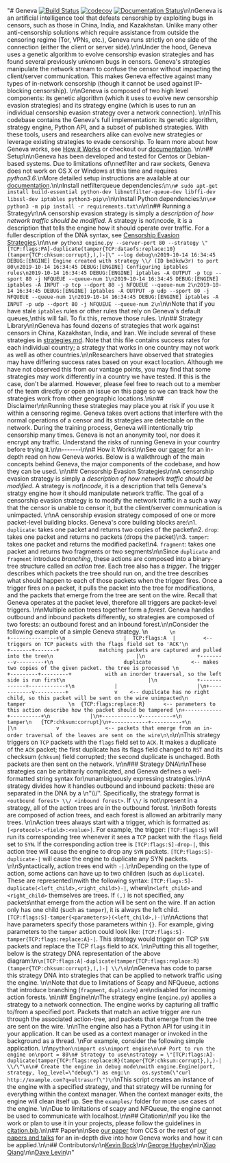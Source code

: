 "# Geneva [![Build Status](https://travis-ci.com/Kkevsterrr/geneva.svg?branch=master)](https://travis-ci.com/Kkevsterrr/geneva) [![codecov](https://codecov.io/gh/Kkevsterrr/geneva/branch/master/graph/badge.svg)](https://codecov.io/gh/Kkevsterrr/geneva) [![Documentation Status](https://readthedocs.org/projects/geneva/badge/?version=latest)](https://geneva.readthedocs.io/en/latest/?badge=latest)\n\nGeneva is an artificial intelligence tool that defeats censorship by exploiting bugs in censors, such as those in China, India, and Kazakhstan. Unlike many other anti-censorship solutions which require assistance from outside the censoring regime (Tor, VPNs, etc.), Geneva runs strictly on one side of the connection (either the client or server side).\n\nUnder the hood, Geneva uses a genetic algorithm to evolve censorship evasion strategies and has found several previously unknown bugs in censors. Geneva's strategies manipulate the network stream to confuse the censor without impacting the client/server communication. This makes Geneva effective against many types of in-network censorship (though it cannot be used against IP-blocking censorship). \n\nGeneva is composed of two high level components: its genetic algorithm (which it uses to evolve new censorship evasion strategies) and its strategy engine (which is uses to run an individual censorship evasion strategy over a network connection). \n\nThis codebase contains the Geneva's full implementation: its genetic algorithm, strategy engine, Python API, and a subset of published strategies. With these tools, users and researchers alike can evolve new strategies or leverage existing strategies to evade censorship. To learn more about how Geneva works, see [How it Works](#How-it-Works) or checkout our [documentation](https://geneva.readthedocs.io). \n\n## Setup\n\nGeneva has been developed and tested for Centos or Debian-based systems. Due to limitations of\nnetfilter and raw sockets, Geneva does not work on OS X or Windows at this time and requires *python3.6*.\nMore detailed setup instructions are available at our [documentation](https://geneva.readthedocs.io).\n\nInstall netfilterqueue dependencies:\n```\n# sudo apt-get install build-essential python-dev libnetfilter-queue-dev libffi-dev libssl-dev iptables python3-pip\n```\n\nInstall Python dependencies:\n```\n# python3 -m pip install -r requirements.txt\n```\n\n## Running a Strategy\n\nA censorship evasion strategy is simply a _description of how network traffic should be modified_. A strategy is not\ncode, it is a description that tells the engine how it should operate over traffic. For a fuller description of the DNA syntax, see [Censorship Evasion Strategies](#Censorship-Evasion-Strategies).\n\n```\n# python3 engine.py --server-port 80 --strategy \"[TCP:flags:PA]-duplicate(tamper{TCP:dataofs:replace:10}(tamper{TCP:chksum:corrupt},),)-|\" --log debug\n2019-10-14 16:34:45 DEBUG:[ENGINE] Engine created with strategy \\/ (ID bm3kdw3r) to port 80\n2019-10-14 16:34:45 DEBUG:[ENGINE] Configuring iptables rules\n2019-10-14 16:34:45 DEBUG:[ENGINE] iptables -A OUTPUT -p tcp --sport 80 -j NFQUEUE --queue-num 1\n2019-10-14 16:34:45 DEBUG:[ENGINE] iptables -A INPUT -p tcp --dport 80 -j NFQUEUE --queue-num 2\n2019-10-14 16:34:45 DEBUG:[ENGINE] iptables -A OUTPUT -p udp --sport 80 -j NFQUEUE --queue-num 1\n2019-10-14 16:34:45 DEBUG:[ENGINE] iptables -A INPUT -p udp --dport 80 -j NFQUEUE --queue-num 2\n```\n\nNote that if you have stale `iptables` rules or other rules that rely on Geneva's default queues,\nthis will fail. To fix this, remove those rules. \n\n## Strategy Library\n\nGeneva has found dozens of strategies that work against censors in China, Kazakhstan, India, and Iran. We include several of these strategies in [strategies.md](strategies.md). Note that this file contains success rates for each individual country; a strategy that works in one country may not work as well as other countries.\n\nResearchers have observed that strategies may have differing success rates based on your exact location. Although we have not observed this from our vantage points, you may find that some strategies may work differently in a country we have tested. If this is the case, don't be alarmed. However, please feel free to reach out to a member of the team directly or open an issue on this page so we can track how the strategies work from other geographic locations.\n\n## Disclaimer\n\nRunning these strategies may place you at risk if you use it within a censoring regime. Geneva takes overt actions that interfere with the normal operations of a censor and its strategies are detectable on the network. During the training process, Geneva will intentionally trip censorship many times. Geneva is not an anonymity tool, nor does it encrypt any traffic. Understand the risks of running Geneva in your country before trying it.\n\n-------\n\n# How it Works\n\nSee our [paper](#Paper) for an in-depth read on how Geneva works. Below is a walkthrough of the main concepts behind Geneva, the major components of the codebase, and how they can be used. \n\n## Censorship Evasion Strategies\n\nA censorship evasion strategy is simply a _description of how network traffic should be modified_. A strategy is _not\ncode_, it is a description that tells Geneva's stratgy engine how it should manipulate network traffic. The goal of a censorship evasion strategy is to modify the network traffic in a such a way that the censor is unable to censor it, but the client/server communication is unimpacted.  \n\nA censorship evasion strategy composed of one or more packet-level building blocks. Geneva's core building blocks are:\n1. `duplicate`: takes one packet and returns two copies of the packet\n2. `drop`: takes one packet and returns no packets (drops the packet)\n3. `tamper`: takes one packet and returns the modified packet\n4. `fragment`: takes one packet and returns two fragments or two segments\n\nSince `duplicate` and `fragment` introduce _branching_, these actions are composed into a binary-tree structure called an _action tree_. Each tree also has a _trigger_. The trigger describes which packets the tree should run on, and the tree describes what should happen to each of those packets when the trigger fires. Once a trigger fires on a packet, it pulls the packet into the tree for modifications, and the packets that emerge from the tree are sent on the wire. Recall that Geneva operates at the packet level, therefore all triggers are packet-level triggers. \n\nMultiple action trees together form a _forest_. Geneva handles outbound and inbound packets differently, so strategies are composed of two forests: an outbound forest and an inbound forest.\n\nConsider the following example of a simple Geneva strategy. \n```       \n                   +---------------+\n                   |  TCP:flags:A  |         <-- triggers on TCP packets with the flags field set to 'ACK'\n                   +-------+-------+             matching packets are captured and pulled into the tree\n                           |\n                 +---------v---------+\n                       duplicate             <-- makes two copies of the given packet. the tree is processed \n                 +---------+---------+           with an inorder traversal, so the left side is run first\n                           |\n             +-------------+------------+\n             |                          |\n+------------v----------+               v    <-- dupilcate has no right child, so this packet will be sent on the wire unimpacted\n          tamper              \n  {TCP:flags:replace:R}      <-- parameters to this action describe how the packet should be tampered \n+------------+----------+\n             |\n+------------v----------+\n          tamper\n   {TCP:chksum:corrupt}\n+------------+----------+\n             |\n             v               <-- packets that emerge from an in-order traversal of the leaves are sent on the wire\n\n```\n\nThis strategy triggers on `TCP` packets with the `flags` field set to `ACK`. It makes a duplicate of the `ACK` packet; the first duplicate has its flags field changed to `RST` and its checksum (`chksum`) field corrupted; the second duplicate is unchaged. Both packets are then sent on the network. \n\n### Strategy DNA\n\nThese strategies can be arbitrarily complicated, and Geneva defines a well-formatted string syntax for\nunambiguously expressing strategies.\n\nA strategy divides how it handles outbound and inbound packets: these are separated in the DNA by a \n\"\\\\/\". Specifically, the strategy format is `<outbound forest> \\/ <inbound forest>`. If `\\/` is not\npresent in a strategy, all of the action trees are in the outbound forest. \n\nBoth forests are composed of action trees, and each forest is allowed an arbitrarily many trees. \n\nAction trees always start with a trigger, which is formatted as: `[<protocol>:<field>:<value>]`. For example, the trigger: `[TCP:flags:S]` will run its corresponding tree whenever it sees a `TCP` packet with the `flags` field set to `SYN`. If the corresponding action tree is `[TCP:flags:S]-drop-|`, this action tree will cause the engine to drop any `SYN` packets. `[TCP:flags:S]-duplicate-|` will cause the engine to duplicate any SYN packets. \n\nSyntactically, action trees end with `-|`.\n\nDepending on the type of action, some actions can have up to two children (such as `duplicate`). These are represented\nwith the following syntax: `[TCP:flags:S]-duplicate(<left_child>,<right_child>)-|`, where\n`<left_child>` and `<right_child>` themselves are trees. If `(,)` is not specified, any packets\nthat emerge from the action will be sent on the wire. If an action only has one child (such as `tamper`), it is always the left child. `[TCP:flags:S]-tamper{<parameters>}(<left_child>,)-|`\n\nActions that have parameters specify those parameters within `{}`. For example, giving parameters to the `tamper` action could look like: `[TCP:flags:S]-tamper{TCP:flags:replace:A}-|`. This strategy would trigger on TCP `SYN` packets and replace the TCP `flags` field to `ACK`. \n\nPutting this all together, below is the strategy DNA representation of the above diagram:\n```\n[TCP:flags:A]-duplicate(tamper{TCP:flags:replace:R}(tamper{TCP:chksum:corrupt},),)-| \\/\n```\n\nGeneva has code to parse this strategy DNA into strategies that can be applied to network traffic using the engine. \n\nNote that due to limitations of Scapy and NFQueue, actions that introduce branching (`fragment`, `duplicate`) are\ndisabled for incoming action forests. \n\n## Engine\n\nThe strategy engine (`engine.py`) applies a strategy to a network connection. The engine works by capturing all traffic to/from a specified port. Packets that match an active trigger are run through the associated action-tree, and packets that emerge from the tree are sent on the wire. \n\nThe engine also has a Python API for using it in your application. It can be used as a context manager or invoked in the background as a thread. \nFor example, consider the following simple application. \n\n```python\nimport os\nimport engine\n\n# Port to run the engine on\nport = 80\n# Strategy to use\nstrategy = \"[TCP:flags:A]-duplicate(tamper{TCP:flags:replace:R}(tamper{TCP:chksum:corrupt},),)-| \\/\"\n\n# Create the engine in debug mode\nwith engine.Engine(port, strategy, log_level=\"debug\") as eng:\n    os.system(\"curl http://example.com?q=ultrasurf\")\n```\nThis script creates an instance of the engine with a specified strategy, and that strategy will be running for everything within the context manager. When the context manager exits, the engine will clean itself up. See the `examples/` folder for more use cases of the engine. \n\nDue to limitations of scapy and NFQueue, the engine cannot be used to communicate with localhost.\n\n## Citation\n\nIf you like the work or plan to use it in your projects, please follow the guidelines in [citation.bib](https://github.com/Kkevsterrr/geneva/blob/master/citation.bib).\n\n## Paper\n\nSee [our paper](http://geneva.cs.umd.edu/papers/geneva_ccs19.pdf) from CCS or the rest of [our papers and talks](http://geneva.cs.umd.edu/papers/) for an in-depth dive into how Geneva works and how it can be applied.\n\n## Contributors\n\n[Kevin Bock](https://github.com/Kkevsterrr)\n\n[George Hughey](https://github.com/ecthros)\n\n[Xiao Qiang](https://twitter.com/rockngo)\n\n[Dave Levin](https://www.cs.umd.edu/~dml/)\n"